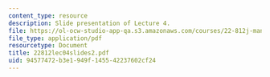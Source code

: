 ```yaml
---
content_type: resource
description: Slide presentation of Lecture 4.
file: https://ol-ocw-studio-app-qa.s3.amazonaws.com/courses/22-812j-managing-nuclear-technology-spring-2004/94577472b3e1949f145542237602cf24_22812lec04slides2.pdf
file_type: application/pdf
resourcetype: Document
title: 22812lec04slides2.pdf
uid: 94577472-b3e1-949f-1455-42237602cf24
---
```

